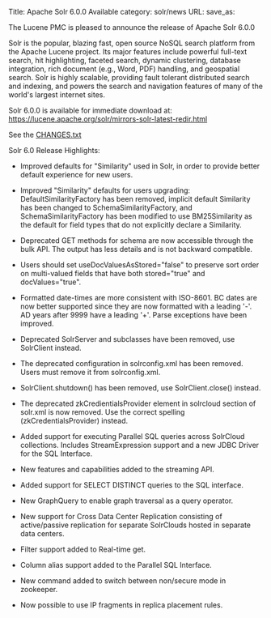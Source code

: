 Title: Apache Solr 6.0.0 Available
category: solr/news
URL: 
save_as: 

The Lucene PMC is pleased to announce the release of Apache Solr 6.0.0

Solr is the popular, blazing fast, open source NoSQL search platform
from the Apache Lucene project. Its major features include powerful
full-text search, hit highlighting, faceted search, dynamic
clustering, database integration, rich document (e.g., Word, PDF)
handling, and geospatial search. Solr is highly scalable, providing
fault tolerant distributed search and indexing, and powers the search
and navigation features of many of the world's largest internet sites.

Solr 6.0.0 is available for immediate download at:
<https://lucene.apache.org/solr/mirrors-solr-latest-redir.html>

See the [CHANGES.txt](/solr/6_0_0/changes/Changes.html)

Solr 6.0 Release Highlights:

  * Improved defaults for "Similarity" used in Solr, in order to provide better default experience for new users.

  * Improved "Similarity" defaults for users upgrading: DefaultSimilarityFactory has been removed, implicit default Similarity has been changed to SchemaSimilarityFactory, and SchemaSimilarityFactory has been modified to use BM25Similarity as the default for field types that do not explicitly declare a Similarity.

  * Deprecated GET methods for schema are now accessible through the bulk API. The output has less details and is not backward compatible.

  * Users should set useDocValuesAsStored="false" to preserve sort order on multi-valued fields that have both stored="true" and docValues="true".

  * Formatted date-times are more consistent with ISO-8601. BC dates are now better supported since they are now formatted with a leading '-'. AD years after 9999 have a leading '+'. Parse exceptions have been improved.

  * Deprecated SolrServer and subclasses have been removed, use SolrClient instead.

  * The deprecated <nrtMode> configuration in solrconfig.xml has been removed. Users must remove it from solrconfig.xml.

  * SolrClient.shutdown() has been removed, use SolrClient.close() instead.

  * The deprecated zkCredientialsProvider element in solrcloud section of solr.xml is now removed. Use the correct spelling (zkCredentialsProvider) instead.

  * Added support for executing Parallel SQL queries across SolrCloud collections. Includes StreamExpression support and a new JDBC Driver for the SQL Interface.

  * New features and capabilities added to the streaming API.

  * Added support for SELECT DISTINCT queries to the SQL interface.

  * New GraphQuery to enable graph traversal as a query operator.

  * New support for Cross Data Center Replication consisting of active/passive replication for separate SolrClouds hosted in separate data centers.

  * Filter support added to Real-time get.

  * Column alias support added to the Parallel SQL Interface.

  * New command added to switch between non/secure mode in zookeeper.

  * Now possible to use IP fragments in replica placement rules.

